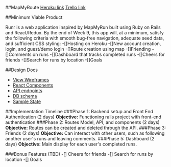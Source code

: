 ##MapMyRoute
[Heroku link][heroku]
[Trello link][trello]

[heroku]: http://www.mapmyrun.herokuapp.com
[trello]: https://trello.com/b/5m0K17Vh

##Minimum Viable Product

Runr is a web application inspired by MapMyRun built using Ruby on Rails and React/Redux.
By the end of Week 9, this app will, at a minimum, satisfy the following criteria with smooth bug-free navigation, adequate seed data, and sufficient CSS styling:
  -[]Hosting on Heroku
  -[]New account creation, login, and guest/demo login
  -[]Route creation using map
  -[]Friending
  -[]Comments on runs
  -[]Dashboard that tracks completed runs
  -[]Cheers for friends
  -[]Search for runs by location
  -[]Goals


##Design Docs
* [View Wireframes][wireframes]
* [React Components][components]
* [API endpoints][api-endpoints]
* [DB schema][schema]
* [Sample State][sample-state]

[wireframes]: docs/wireframes
[components]: docs/component-hierarchy.md
[sample-state]: docs/sample-state.md
[api-endpoints]: docs/api-endpoints.md
[schema]: docs/schema.md



##Implementation Timeline
###Phase 1: Backend setup and Front End Authentication (2 days)
  **Objective:** Functioning rails project with front-end authentication
###Phase 2: Routes Model, API, and components (2 days)
  **Objective:** Routes can be created and deleted through the API.
###Phase 3: Friends (2 days)
  **Objective:** Can interact with other users, such as following another user's runs and leaving comments.
###Phase 5: Dashboard (2 days)
  **Objective:** Main display for each user's completed runs.

###Bonus Features (TBD)
-[] Cheers for friends
-[] Search for runs by location
-[] Goals
